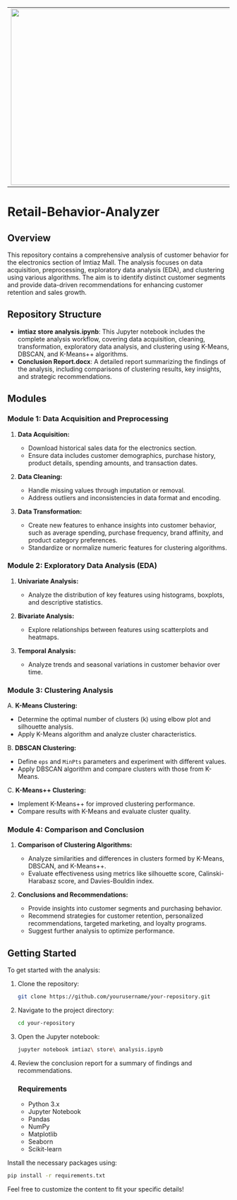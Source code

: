 <table align="center">
  <tr>
    <td align="center">
     <img src="https://i.postimg.cc/c1wpFy0M/project-Seven1.jpg" border="0" width="800" height="400">
    </td>
  </tr>
</table>

# Retail-Behavior-Analyzer

## Overview

This repository contains a comprehensive analysis of customer behavior for the electronics section of Imtiaz Mall. The analysis focuses on data acquisition, preprocessing, exploratory data analysis (EDA), and clustering using various algorithms. The aim is to identify distinct customer segments and provide data-driven recommendations for enhancing customer retention and sales growth.

## Repository Structure

- **imtiaz store analysis.ipynb**: This Jupyter notebook includes the complete analysis workflow, covering data acquisition, cleaning, transformation, exploratory data analysis, and clustering using K-Means, DBSCAN, and K-Means++ algorithms.
- **Conclusion Report.docx**: A detailed report summarizing the findings of the analysis, including comparisons of clustering results, key insights, and strategic recommendations.

## Modules

### Module 1: Data Acquisition and Preprocessing

1. **Data Acquisition:**
   - Download historical sales data for the electronics section.
   - Ensure data includes customer demographics, purchase history, product details, spending amounts, and transaction dates.

2. **Data Cleaning:**
   - Handle missing values through imputation or removal.
   - Address outliers and inconsistencies in data format and encoding.

3. **Data Transformation:**
   - Create new features to enhance insights into customer behavior, such as average spending, purchase frequency, brand affinity, and product category preferences.
   - Standardize or normalize numeric features for clustering algorithms.

### Module 2: Exploratory Data Analysis (EDA)

1. **Univariate Analysis:**
   - Analyze the distribution of key features using histograms, boxplots, and descriptive statistics.

2. **Bivariate Analysis:**
   - Explore relationships between features using scatterplots and heatmaps.

3. **Temporal Analysis:**
   - Analyze trends and seasonal variations in customer behavior over time.

### Module 3: Clustering Analysis

A. **K-Means Clustering:**
   - Determine the optimal number of clusters (k) using elbow plot and silhouette analysis.
   - Apply K-Means algorithm and analyze cluster characteristics.

B. **DBSCAN Clustering:**
   - Define `eps` and `MinPts` parameters and experiment with different values.
   - Apply DBSCAN algorithm and compare clusters with those from K-Means.

C. **K-Means++ Clustering:**
   - Implement K-Means++ for improved clustering performance.
   - Compare results with K-Means and evaluate cluster quality.

### Module 4: Comparison and Conclusion

1. **Comparison of Clustering Algorithms:**
   - Analyze similarities and differences in clusters formed by K-Means, DBSCAN, and K-Means++.
   - Evaluate effectiveness using metrics like silhouette score, Calinski-Harabasz score, and Davies-Bouldin index.

2. **Conclusions and Recommendations:**
   - Provide insights into customer segments and purchasing behavior.
   - Recommend strategies for customer retention, personalized recommendations, targeted marketing, and loyalty programs.
   - Suggest further analysis to optimize performance.

## Getting Started

To get started with the analysis:

1. Clone the repository:
   ```bash
   git clone https://github.com/yourusername/your-repository.git
   ```

2. Navigate to the project directory:
   ```bash
   cd your-repository
   ```

3. Open the Jupyter notebook:
   ```bash
   jupyter notebook imtiaz\ store\ analysis.ipynb
   ```

4. Review the conclusion report for a summary of findings and recommendations.

    ### Requirements
    
    - Python 3.x
    - Jupyter Notebook
    - Pandas
    - NumPy
    - Matplotlib
    - Seaborn
    - Scikit-learn

Install the necessary packages using:
```bash
pip install -r requirements.txt
```

Feel free to customize the content to fit your specific details!
